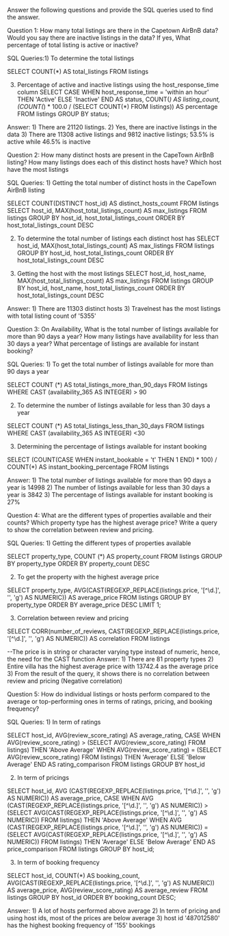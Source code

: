 Answer the following questions and provide the SQL queries used to find the answer.

Question 1: How many total listings are there in the Capetown AirBnB data? Would you say there are inactive listings in the data? If yes, What percentage of total listing is active or inactive?

SQL Queries:1) To determine the total listings 


SELECT COUNT(*) AS total_listings
FROM listings


3) Percentage of active and inactive listings using the host_response_time column
SELECT
CASE WHEN host_response_time = 'within an hour' THEN 'Active' ELSE 'Inactive' END AS status,
COUNT(*) AS listing_count,
(COUNT(*) * 100.0 / (SELECT COUNT(*) FROM listings)) AS percentage
FROM listings
GROUP BY status;


Answer: 1) There are 21120 listings.
        2) Yes, there are inactive listings in the data
        3) There are 11308 active listings and 9812 inactive listings; 53.5% is active while 46.5% is inactive

Question 2: How many distinct hosts are present in the CapeTown AirBnB listing? How many listings does each of this distinct hosts have? Which host have the most listings

SQL Queries: 1) Getting the total number of distinct hosts in the CapeTown AirBnB listing


SELECT COUNT(DISTINCT host_id) AS distinct_hosts_coumt
FROM listings
SELECT  host_id, MAX(host_total_listings_count) AS max_listings
FROM listings
GROUP BY host_id, host_total_listings_count
ORDER BY host_total_listings_count DESC


2) To determine the total number of listings each distinct host has
SELECT  host_id, MAX(host_total_listings_count) AS max_listings
FROM listings
GROUP BY host_id, host_total_listings_count
ORDER BY host_total_listings_count DESC


3) Getting the host with the most listings
SELECT  host_id, host_name, MAX(host_total_listings_count) AS max_listings
FROM listings
GROUP BY host_id, host_name, host_total_listings_count
ORDER BY host_total_listings_count DESC

Answer: 1) There are 11303 distinct hosts
3) Travelnest has the most listings with total listing count of '5355'

Question 3: On Availability, What is the total number of listings available for more than 90 days a year? How many listings have availability for less than 30 days a year? What percentage of listings are available for instant booking?

SQL Queries: 1) To get the total number of listings available for more than 90 days a year


SELECT COUNT (*) AS total_listings_more_than_90_days
FROM listings
WHERE CAST (availability_365 AS INTEGER) > 90


2) To determine the number of listings available for less than 30 days a year

SELECT COUNT (*) AS total_listings_less_than_30_days
FROM listings
WHERE CAST (availability_365 AS INTEGER) <30 


3) Determining the percentage of listings available for instant booking

SELECT
(COUNT(CASE WHEN instant_bookable = 't' THEN 1 END) * 100) / COUNT(*) AS instant_booking_percentage
FROM listings

Answer: 1) The total number of listings available for more than 90 days a year is 14998
        2) The number of listings available for less than 30 days a year is 3842
        3) The percentage of listings available for instant booking is 27%

Question 4: What are the different types of properties available and their counts? Which property type has the highest average price? Write a query to show the correlation between review and pricing.

SQL Queries: 1) Getting the different types of properties available


SELECT property_type,
COUNT (*) AS property_count
FROM listings
GROUP BY property_type
ORDER BY property_count DESC



2) To get the property with the highest average price


SELECT 
property_type,
AVG(CAST(REGEXP_REPLACE(listings.price, '[^\d.]', '', 'g') AS NUMERIC)) AS average_price
FROM listings
GROUP BY property_type
ORDER BY average_price DESC
LIMIT 1;


3) Correlation between review and pricing


SELECT 
CORR(number_of_reviews, CAST(REGEXP_REPLACE(listings.price, '[^\d.]', '', 'g') AS NUMERIC)) AS correlation
FROM listings


--The price is in string or character varying type instead of numeric, hence, the need for the CAST function
Answer: 1) There are 81 property types
        2) Entire villa has the highest average price with 13742.4 as the average price
        3) From the result of the query, it shows there is no correlation between review and pricing (Negative correlation)

Question 5: How do individual listings or hosts perform compared to the average or top-performing ones in terms of ratings, pricing, and booking frequency?

SQL Queries: 1) In term of ratings



SELECT
host_id,
AVG(review_score_rating) AS average_rating,
CASE
WHEN AVG(review_score_rating) > (SELECT AVG(review_score_rating) FROM listings) THEN 'Above Average'
WHEN AVG(review_score_rating) = (SELECT AVG(review_score_rating) FROM listings) THEN 'Average'
ELSE 'Below Average'
END AS rating_comparison
FROM listings
GROUP BY host_id


2) In term of pricings


SELECT
host_id,
AVG (CAST(REGEXP_REPLACE(listings.price, '[^\d.]', '', 'g') AS NUMERIC)) AS average_price,
CASE
WHEN AVG (CAST(REGEXP_REPLACE(listings.price, '[^\d.]', '', 'g') AS NUMERIC)) > (SELECT AVG(CAST(REGEXP_REPLACE(listings.price, '[^\d.]', '', 'g') AS NUMERIC)) FROM listings) THEN 'Above Average'
WHEN AVG (CAST(REGEXP_REPLACE(listings.price, '[^\d.]', '', 'g') AS NUMERIC)) = (SELECT AVG(CAST(REGEXP_REPLACE(listings.price, '[^\d.]', '', 'g') AS NUMERIC)) FROM listings) THEN 'Average'
ELSE 'Below Average'
END AS price_comparison
FROM listings
GROUP BY host_id;


3) In term of booking frequency


SELECT host_id,
COUNT(*) AS booking_count,
AVG(CAST(REGEXP_REPLACE(listings.price, '[^\d.]', '', 'g') AS NUMERIC)) AS average_price,
AVG(review_score_rating) AS average_review
FROM listings
GROUP BY host_id
ORDER BY booking_count DESC;


Answer: 1) A lot of hosts performed above average
        2) In term of pricing and using host ids, most of the prices are below average
        3) host id '487012580' has the highest booking frequency of '155' bookings
        
